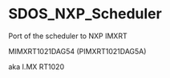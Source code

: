 # SDOS_NXP_Scheduler
Port of the scheduler to NXP IMXRT

MIMXRT1021DAG54
(PIMXRT1021DAG5A)

aka
I.MX RT1020
